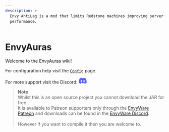 ```yaml
---
description: >-
  Envy AntiLag is a mod that limits Redstone machines improving server
  performance.
---
```


# EnvyAuras

Welcome to the EnvyAuras wiki!

For configuration help visit the [`Config`](config.md) page.

For more support visit the Discord: <a href="https://discord.envyware.co.uk"><img src="/img/icon_clyde_blurple_RGB.svg" alt="Discord" width="25"/></a>

> **Note** \
> Whilst this is an open source project you cannot download the JAR for free. \
> It is available to Patreon supporters only through the [EnvyWare Patreon](https://patreon.envyware.co.uk)
> and downloads can be found in the [EnvyWare Discord](https://discord.envyware.co.uk). \
>  \
> However if you want to compile it then you are welcome to.